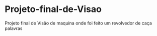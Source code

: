 # Projeto-final-de-Visao
Projeto final de Visão de maquina onde foi feito um revolvedor de caça palavras 
